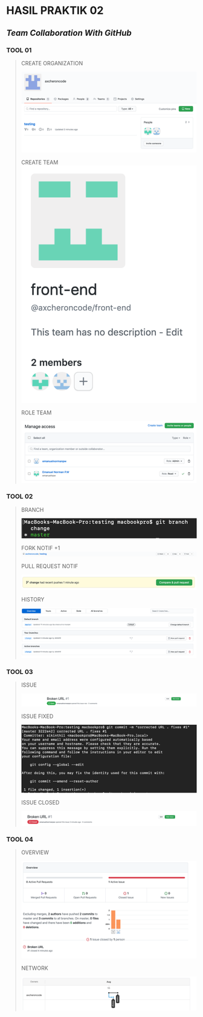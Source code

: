 # **HASIL PRAKTIK 02**

## ***Team Collaboration With GitHub***

### **TOOL 01**

> CREATE ORGANIZATION
>>
> ![](./img/git-organization.png)
>>
> CREATE TEAM
> ![](./img/git-team.png)
>>
> ROLE TEAM
>>
> ![](./img/git-role.png)

### **TOOL 02**

> BRANCH
>>
> ![](./img/git-branch.png)
>>
> FORK NOTIF +1
> ![](./img/git-fork.png)
>>
> PULL REQUEST NOTIF
>>
> ![](./img/git-notif-pullrequest.png)
>>
> HISTORY
>>
> ![](./img/git-history.png)

### **TOOL 03**

> ISSUE
>>
> ![](./img/git-issue.png)
>>
> ISSUE FIXED
>>
> ![](./img/git-fixes-issue.png)
>>
> ISSUE CLOSED
>>
> ![](./img/git-issue-closed.png)

### **TOOL 04**

> OVERVIEW
>>
> ![](./img/git-overview.png)
>>
> NETWORK
>>
> ![](./img/git-network.png)
